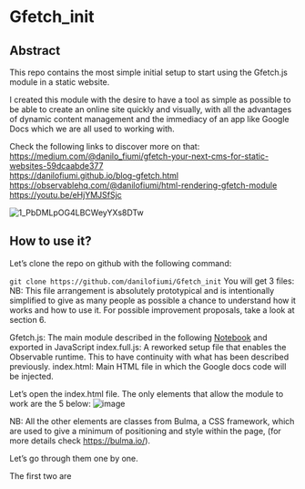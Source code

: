 # Gfetch_init

## Abstract
 This repo contains the most simple initial setup to start using the Gfetch.js module in a static website.
 
 I created this module with the desire to have a tool as simple as possible to be able to create an online site quickly and visually, with all the advantages of dynamic content management and the immediacy of an app like Google Docs which we are all used to working with.
 
 Check the following links to discover more on that:
 <br>
 https://medium.com/@danilo_fiumi/gfetch-your-next-cms-for-static-websites-59dcaabde377 <br>
 https://danilofiumi.github.io/blog-gfetch.html <br>
 https://observablehq.com/@danilofiumi/html-rendering-gfetch-module <br>
 https://youtu.be/eHjYMJSfSjc <br>

![1_PbDMLpOG4LBCWeyYXs8DTw](https://user-images.githubusercontent.com/76904889/205452996-c22aaa72-aa56-467e-9a28-3cab07996f2d.jpeg)


## How to use it?
Let’s clone the repo on github with the following command:

```git clone https://github.com/danilofiumi/Gfetch_init```
You will get 3 files:
NB: This file arrangement is absolutely prototypical and is intentionally simplified to give as many people as possible a chance to understand how it works and how to use it. For possible improvement proposals, take a look at section 6.

Gfetch.js: The main module described in the following [Notebook](https://observablehq.com/@danilofiumi/html-rendering-gfetch-module) and exported in JavaScript
index.full.js: A reworked setup file that enables the Observable runtime. This to have continuity with what has been described previously.
index.html: Main HTML file in which the Google docs code will be injected.

Let’s open the index.html file.
The only elements that allow the module to work are the 5 below:
![image](https://user-images.githubusercontent.com/76904889/205995153-1a6aec84-99a8-4323-8f43-e79701345ba9.png)


NB: All the other elements are classes from Bulma, a CSS framework, which are used to give a minimum of positioning and style within the page, (for more details check https://bulma.io/).

Let’s go through them one by one.

The first two are <script> elements and are used to import the JavaScript codes described above.

The div with the id equal to “link” is an element that contains the url from which we want to retrieve the information (in the repo is the sample link linked to the same demo document shown in the observable notebook). Note that in this plain vanilla version the style is on “display:none”, so it will not be displayed on the page but will only serve as a configuration element.

The div with the id attribute equal to “placeholder” will be the element inside which we are finally going to render the html code exported from Google sheet.

The <img> tag with id equal to “image-src” will be the element in which the src value will be replaced with that of the image source in the Google document.


To customize it with your own content, simply follow the steps below:

- Create a new Google document
- Create your own content with the respective keys
- Click on share at the top right of the document
- Enable access to anyone with the link
- Copy the link
- Paste the link into the div with id=”link”
- Update the HTML elements in index.html so that “id” attributes match the keys

for the detailed guide on how to configure document rights so that it communicates with index.html I refer to this viedo or to the guide on my (personal website)[https://danilofiumi.github.io/blog-gfetch] (ITA only):

<iframe width="560" height="315" src="https://www.youtube.com/embed/eHjYMJSfSjc" title="YouTube video player" frameborder="0" allow="accelerometer; autoplay; clipboard-write; encrypted-media; gyroscope; picture-in-picture" allowfullscreen></iframe>
